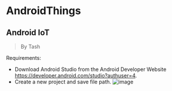 # AndroidThings
## Android IoT 

> By Tash

Requirements:

- Download Android Studio from the Android Developer Website https://developer.android.com/studio?authuser=4.
- Create a new project and save file path.
![image](https://user-images.githubusercontent.com/32854599/120872932-3feb2800-c5f4-11eb-9d24-856d9425ff94.png)

